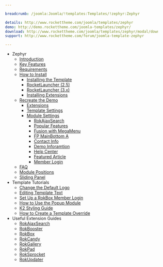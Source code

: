 ```yaml
---

breadcrumb: /joomla:Joomla/!templates:Templates/!zephyr:Zephyr

details: http://www.rockettheme.com/joomla/templates/zephyr
demo: http://demo.rockettheme.com/joomla-templates/zephyr/
download: http://www.rockettheme.com/joomla/templates/zephyr/modal/downloads
support: http://www.rockettheme.com/forum/joomla-template-zephyr

---
```


* Zephyr
    * [Introduction]()
    * [Key Features](INDEX.md#key-features)
    * [Requirements](INDEX.md#requirements)
    * [How to Install](../../platform/templates.md#how-to-install)
        * [Installing the Template](../../platform/templates.md#how-to-install-a-joomla-template)
        * [RocketLauncher (2.5)](../../platform/install_joomla_25.md)
        * [RocketLauncher (3.x)](../../platform/install_joomla_3x.md)
        * [Installing Extensions](../../platform/extensions.md#how-to-install-an-extension)
    * [Recreate the Demo](demo.md)
        * [Extensions](demo.md#recommended-extensions)
        * [Template Settings](demo_override.md)
        * [Module Settings](demo.md#module-settings)
            * [RokAjaxSearch](demo_module_1.md)
            * [Popular Features](demo_module_2.md)
            * [Fusion with MegaMenu](demo_module_3.md)
            * [FP MainBottom A](demo_module_4.md)
            * [Contact Info](demo_module_5.md)
            * [Demo Inforamtion](demo_module_6.md)
            * [Help Center](demo_module_7.md)
            * [Featured Article](demo_module_8.md)
            * [Member Login](demo_module_9.md)
    * [FAQ](faq.md)
    * [Module Positions](positions.md)
    * [Sliding Panel](demo_module_1.md#sliding-panel)
* Template Tutorials
    * [Change the Default Logo](../../basic/how_to_edit_the_logo.md)
    * [Editing Template Text](../../basic/how_to_edit_template_text.md)
    * [Set Up a RokBox Member Login](../../basic/how_to_set_up_a_rokbox_member_login.md)
    * [How to Use the Popup Module](../../basic/how_to_use_popup_module.md)
    * [K2 Styling Guide](../../basic/k2_styling_guide.md)
    * [How to Create a Template Override](../../basic/how_to_create_a_template_override.md)
* Useful Extension Guides
    * [RokAjaxSearch](../../extensions/rokajaxsearch/)
    * [RokBooster](../../extensions/rokbooster/)
    * [RokBox](../../extensions/rokbox/)
    * [RokCandy](../../extensions/rokcandy)
    * [RokGallery](../../extensions/rokgallery/)
    * [RokPad](../../extensions/rokpad/)
    * [RokSprocket](../../extensions/roksprocket/)
    * [RokUpdater](../../extensions/rokupdater/)